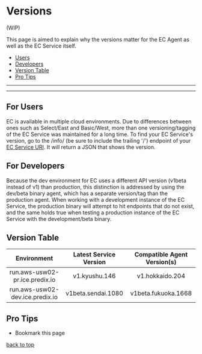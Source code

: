 # Versions

(WIP)

This page is aimed to explain why the versions matter for the EC Agent as well as the EC Service itself.

* [Users](#users)
* [Developers](#developers)
* [Version Table](#version-table)
* [Pro Tips](#pro-tips)

---
---

## For Users
EC is available in multiple cloud environments. Due to differences between ones such as Select/East and Basic/West, more than one versioning/tagging of the EC Service was maintained for a long time. To find your EC Service's version, go to the /info/ (be sure to include the trailing '/') endpoint of your [EC Service URI](./service-credentials.md#understanding-credentials). It will return a JSON that shows the version.

## For Developers
Because the dev environment for EC uses a different API version (v1beta instead of v1) than production, this distinction is addressed by using the dev/beta binary agent, which has a separate version/tag than the production agent. When working with a development instance of the EC Service, the production binary will attempt to hit endpoints that do not exist, and the same holds true when testing a production instance of the EC Service with the development/beta binary.

## Version Table

|           Environment           | Latest Service Version | Compatible Agent Version(s) |
|:-------------------------------:|:----------------------:|:---------------------------:|
|  run.aws-usw02-pr.ice.predix.io |      v1.kyushu.146     |       v1.hokkaido.204       |
| run.aws-usw02-dev.ice.predix.io |   v1beta.sendai.1080   |     v1beta.fukuoka.1668     |

## Pro Tips
- Bookmark this page

[back to top](#versions)